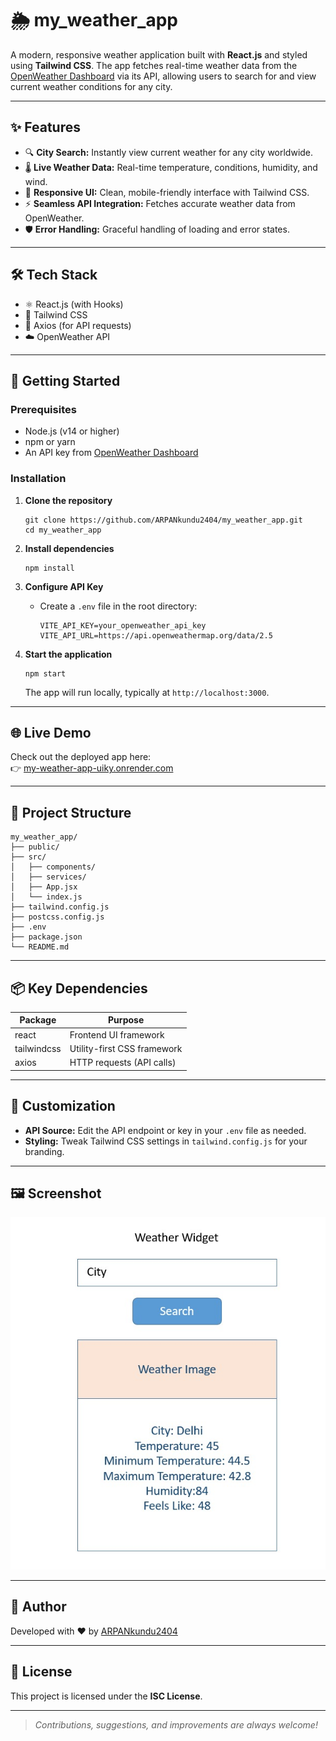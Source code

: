 # 🌦️ my_weather_app

A modern, responsive weather application built with **React.js** and styled using **Tailwind CSS**. The app fetches real-time weather data from the [OpenWeather Dashboard](https://dashboard.openweather.co.uk/) via its API, allowing users to search for and view current weather conditions for any city.

---

## ✨ Features

- 🔍 **City Search:** Instantly view current weather for any city worldwide.
- 🌡️ **Live Weather Data:** Real-time temperature, conditions, humidity, and wind.
- 🎨 **Responsive UI:** Clean, mobile-friendly interface with Tailwind CSS.
- ⚡ **Seamless API Integration:** Fetches accurate weather data from OpenWeather.
- 🛡️ **Error Handling:** Graceful handling of loading and error states.

---

## 🛠️ Tech Stack

- ⚛️ React.js (with Hooks)
- 💨 Tailwind CSS
- 🔗 Axios (for API requests)
- ☁️ OpenWeather API

---

## 🚀 Getting Started

### Prerequisites

- Node.js (v14 or higher)
- npm or yarn
- An API key from [OpenWeather Dashboard](https://dashboard.openweather.co.uk/)

### Installation

1. **Clone the repository**
   ```
   git clone https://github.com/ARPANkundu2404/my_weather_app.git
   cd my_weather_app
   ```

2. **Install dependencies**
   ```
   npm install
   ```

3. **Configure API Key**
   - Create a `.env` file in the root directory:
     ```
     VITE_API_KEY=your_openweather_api_key
     VITE_API_URL=https://api.openweathermap.org/data/2.5
     ```

4. **Start the application**
   ```
   npm start
   ```
   The app will run locally, typically at `http://localhost:3000`.

---

## 🌐 Live Demo

Check out the deployed app here:  
👉 [my-weather-app-uiky.onrender.com](https://my-weather-app-uiky.onrender.com)

---

## 📁 Project Structure

```
my_weather_app/
├── public/
├── src/
│   ├── components/
│   ├── services/
│   ├── App.jsx
│   └── index.js
├── tailwind.config.js
├── postcss.config.js
├── .env
├── package.json
└── README.md
```

---

## 📦 Key Dependencies

| Package     | Purpose                    |
|-------------|----------------------------|
| react       | Frontend UI framework      |
| tailwindcss | Utility-first CSS framework|
| axios       | HTTP requests (API calls)  |

---

## 🎨 Customization

- **API Source:** Edit the API endpoint or key in your `.env` file as needed.
- **Styling:** Tweak Tailwind CSS settings in `tailwind.config.js` for your branding.

---

## 🖼️ Screenshot

![App UI](weather_app_ui.jpg)

---

## 👤 Author

Developed with ❤️ by [ARPANkundu2404](https://github.com/ARPANkundu2404)

---

## 📄 License

This project is licensed under the **ISC License**.

---

> _Contributions, suggestions, and improvements are always welcome!_
